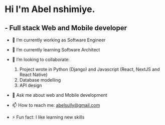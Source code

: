 
# Hi I'm Abel nshimiye.
## - Full stack Web and Mobile  developer

- 🔭 I’m currently working as Software Engineer
- 🌱 I’m currently learning Software Architect
- 👯 I’m looking to collaborate:
  1. Project wrote in Python (Django) and Javascript (React,  NextJS and React Native)
  2. Database modelling
  3. API design
  
- 💬 Ask me about web and Mobile development
- 📫 How to reach me: abelsully@gmail.com
- ⚡ Fun fact: I like learning new skills


